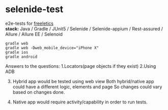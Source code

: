 # selenide-test

e2e-tests for [freeletics](https://github.com/JohnSQA/tests) \
**stack:** Java / Gradle / JUnit5 / Selenide / Selenide-appium / Rest-assured / Allure / Allure EE / Selenoid

`gradle web`\
`gradle web -Dweb_mobile_device="iPhone X"`\
`gradle ios`\
`gradle android`

Answers to the questions:
1.Locators(page objects if they exist)
2.Using ADB

3. Hybrid app would be tested using web view
Both hybrid/native app could have a different logic, elements and page
So changes could vary based on changes done.

4. Native app would require activity/capability in order to run tests.
